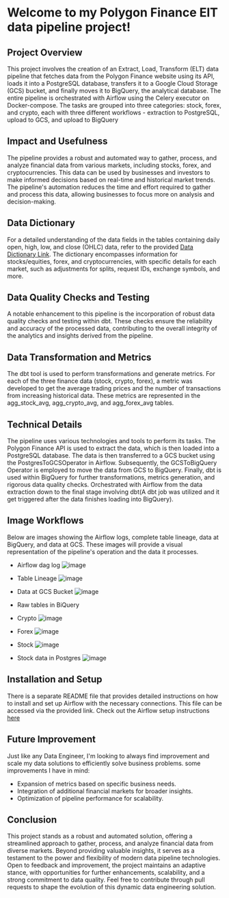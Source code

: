 # Welcome to my Polygon Finance ElT data pipeline project!

## Project Overview
This project involves the creation of an Extract, Load, Transform (ELT) data pipeline that fetches data from the Polygon Finance website using its API, loads it into a PostgreSQL database, transfers it to a Google Cloud Storage (GCS) bucket, and finally moves it to BigQuery, the analytical database. The entire pipeline is orchestrated with Airflow using the Celery executor on Docker-compose. The tasks are grouped into three categories: stock, forex, and crypto, each with three different workflows - extraction to PostgreSQL, upload to GCS, and upload to BigQuery

## Impact and Usefulness
The pipeline provides a robust and automated way to gather, process, and analyze financial data from various markets, including stocks, forex, and cryptocurrencies. This data can be used by businesses and investors to make informed decisions based on real-time and historical market trends. The pipeline's automation reduces the time and effort required to gather and process this data, allowing businesses to focus more on analysis and decision-making.

## Data Dictionary
For a detailed understanding of the data fields in the tables containing daily open, high, low, and close (OHLC) data, refer to the provided [Data Dictionary Link](https://docs.google.com/document/d/10Vmmcs7miKZ3VB2K5HKOE2j8AaI1VO04tMVaPde0ViM/edit?usp=sharing). The dictionary encompasses information for stocks/equities, forex, and cryptocurrencies, with specific details for each market, such as adjustments for splits, request IDs, exchange symbols, and more.

## Data Quality Checks and Testing
A notable enhancement to this pipeline is the incorporation of robust data quality checks and testing within dbt. These checks ensure the reliability and accuracy of the processed data, contributing to the overall integrity of the analytics and insights derived from the pipeline.

## Data Transformation and Metrics
The dbt tool is used to perform transformations and generate metrics. For each of the three finance data (stock, crypto, forex), a metric was developed to get the average trading prices and the number of transactions from increasing historical data. These metrics are represented in the agg_stock_avg, agg_crypto_avg, and agg_forex_avg tables.

## Technical Details
The pipeline uses various technologies and tools to perform its tasks. The Polygon Finance API is used to extract the data, which is then loaded into a PostgreSQL database. The data is then transferred to a GCS bucket using the PostgresToGCSOperator in Airflow. Subsequently, the GCSToBigQuery Operator is employed to move the data from GCS to BigQuery. Finally, dbt is used within BigQuery for further transformations, metrics generation, and rigorous data quality checks. Orchestrated with Airflow from the data extraction down to the final stage involving dbt(A dbt job was utilized and it get triggered after the data finishes loading into BigQuery).

## Image Workflows
Below are images showing the Airflow logs, complete table lineage, data at BigQuery, and data at GCS. These images will provide a visual representation of the pipeline's operation and the data it processes.

- Airflow dag log
![image](https://github.com/krissemmy/Polygon-Finance-Data-ELT/assets/119800888/23cb53c1-c0f5-41b6-8e3c-170431c77f54)

- Table Lineage
![image](https://github.com/krissemmy/Polygon-Finance-Data-ELT/assets/119800888/7c909848-1015-4611-ae02-9be89ef5ed61)

- Data at GCS Bucket
![image](https://github.com/krissemmy/Polygon-Finance-Data-ELT/assets/119800888/447cd451-6125-4067-a113-b81d645b6f5b)

- Raw tables in BiQuery
- Crypto
![image](https://github.com/krissemmy/Polygon-Finance-Data-ELT/assets/119800888/8c8c5d4f-8b9b-44f1-8907-81b76366c54a)

- Forex
![image](https://github.com/krissemmy/Polygon-Finance-Data-ELT/assets/119800888/996885b7-fc23-4150-aeff-fa97480f259d)

- Stock
![image](https://github.com/krissemmy/Polygon-Finance-Data-ELT/assets/119800888/180b7c56-59ba-4b8c-a963-bcdf0ea00535)

- Stock data in Postgres
![image](https://github.com/krissemmy/Polygon-Finance-Data-ELT/assets/119800888/98825322-bb18-4600-94ec-6f70f03d7a9c)


## Installation and Setup
There is a separate README file that provides detailed instructions on how to install and set up Airflow with the necessary connections. This file can be accessed via the provided link. Check out the Airflow setup instructions [here](https://github.com/krissemmy/Polygon-Finance-Data-ELT/blob/main/Airflow_Codes/airflow_setup/airflow_setup.md)

## Future Improvement
Just like any Data Engineer, I'm looking to always find improvement and scale my data solutions to efficiently solve business problems.
some improvements I have in mind:
- Expansion of metrics based on specific business needs.
- Integration of additional financial markets for broader insights.
- Optimization of pipeline performance for scalability.

## Conclusion
This project stands as a robust and automated solution, offering a streamlined approach to gather, process, and analyze financial data from diverse markets. Beyond providing valuable insights, it serves as a testament to the power and flexibility of modern data pipeline technologies. Open to feedback and improvement, the project maintains an adaptive stance, with opportunities for further enhancements, scalability, and a strong commitment to data quality. Feel free to contribute through pull requests to shape the evolution of this dynamic data engineering solution.
